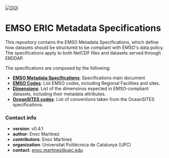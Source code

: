 

[![DOI](https://zenodo.org/badge/670238977.svg)](https://zenodo.org/doi/10.5281/zenodo.10669878)


# EMSO ERIC Metadata Specifications #
This repository contains the EMSO Metadata Specifications, which define how datasets should be structured to be compliant with EMSO's data policy. The specifications apply to both NetCDF files and datasets served through ERDDAP.  

The specifications are composed by the following:

* **[EMSO Metadata Specifications](https://github.com/emso-eric/emso-metadata-specifications/blob/develop/EMSO_metadata.md)**: Specifications main document
* **[EMSO Codes](https://github.com/emso-eric/emso-metadata-specifications/blob/develop/EMSO_codes.md)**: List EMSO codes, including Regional Facilities and sites.
* **[Dimensions](https://github.com/emso-eric/emso-metadata-specifications/blob/develop/dimensions.md)**: List of the dimensinos expected in EMSO-compliant datasets, including their metadata attributes. 
* **[OceanSITES codes](https://github.com/emso-eric/emso-metadata-specifications/blob/develop/OceanSites_codes.md)**: List of conventions taken from the OceanSITES specifications. 
 

### Contact info ###
* **version**: v0.4.1
* **author**: Enoc Martínez  
* **contributors**: Enoc Martínez 
* **organization**: Universitat Politècnica de Catalunya (UPC)
* **contact**: enoc.martinez@upc.edu
